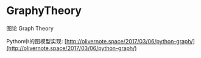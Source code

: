 # GraphyTheory

图论 Graph Theory

Python中的图模型实现: [http://olivernote.space/2017/03/06/python-graph/](http://olivernote.space/2017/03/06/python-graph/)

